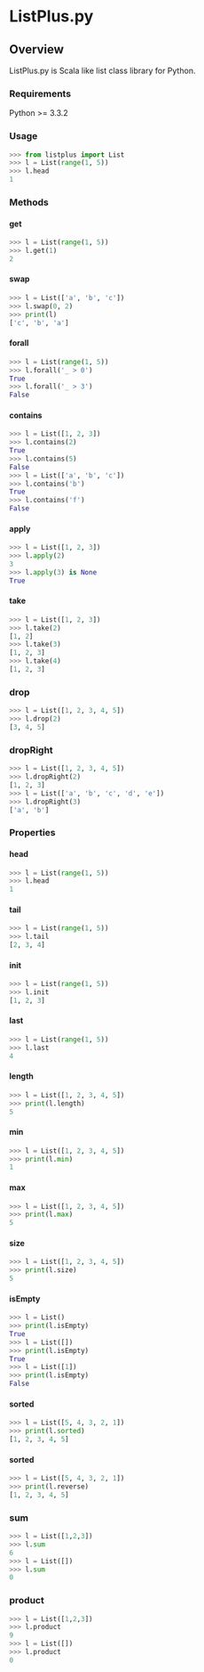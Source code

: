 ListPlus.py
========

## Overview

ListPlus.py is Scala like list class library for Python.

### Requirements
Python >= 3.3.2

### Usage

```python
>>> from listplus import List
>>> l = List(range(1, 5))
>>> l.head
1
```

### Methods

#### get

```python
>>> l = List(range(1, 5))
>>> l.get(1)
2
```

#### swap

```python
>>> l = List(['a', 'b', 'c'])
>>> l.swap(0, 2)
>>> print(l)
['c', 'b', 'a']
 ```

#### forall

```python
>>> l = List(range(1, 5))
>>> l.forall('_ > 0')
True
>>> l.forall('_ > 3')
False
```

#### contains

```python
>>> l = List([1, 2, 3])
>>> l.contains(2)
True
>>> l.contains(5)
False
>>> l = List(['a', 'b', 'c'])
>>> l.contains('b')
True
>>> l.contains('f')
False
```

#### apply

```python
>>> l = List([1, 2, 3])
>>> l.apply(2)
3
>>> l.apply(3) is None
True
```

#### take

```python
>>> l = List([1, 2, 3])
>>> l.take(2)
[1, 2]
>>> l.take(3)
[1, 2, 3]
>>> l.take(4)
[1, 2, 3]
```

### drop

```python
>>> l = List([1, 2, 3, 4, 5])
>>> l.drop(2)
[3, 4, 5]
```

### dropRight

```python
>>> l = List([1, 2, 3, 4, 5])
>>> l.dropRight(2)
[1, 2, 3]
>>> l = List(['a', 'b', 'c', 'd', 'e'])
>>> l.dropRight(3)
['a', 'b']
```

### Properties

#### head
```python
>>> l = List(range(1, 5))
>>> l.head
1
```

#### tail
```python
>>> l = List(range(1, 5))
>>> l.tail
[2, 3, 4]
```

#### init
```python
>>> l = List(range(1, 5))
>>> l.init
[1, 2, 3]
```

#### last
```python
>>> l = List(range(1, 5))
>>> l.last
4
```

#### length
```python
>>> l = List([1, 2, 3, 4, 5])
>>> print(l.length)
5
```

#### min
```python
>>> l = List([1, 2, 3, 4, 5])
>>> print(l.min)
1
```

#### max
```python
>>> l = List([1, 2, 3, 4, 5])
>>> print(l.max)
5
```

#### size
```python
>>> l = List([1, 2, 3, 4, 5])
>>> print(l.size)
5
```

#### isEmpty

```python
>>> l = List()
>>> print(l.isEmpty)
True
>>> l = List([])
>>> print(l.isEmpty)
True
>>> l = List([1])
>>> print(l.isEmpty)
False
```

#### sorted
```python
>>> l = List([5, 4, 3, 2, 1])
>>> print(l.sorted)
[1, 2, 3, 4, 5]
```

#### sorted
```python
>>> l = List([5, 4, 3, 2, 1])
>>> print(l.reverse)
[1, 2, 3, 4, 5]
```

### sum
```python
>>> l = List([1,2,3])
>>> l.sum
6
>>> l = List([])
>>> l.sum
0
```

### product
```python
>>> l = List([1,2,3])
>>> l.product
9
>>> l = List([])
>>> l.product
0
```


